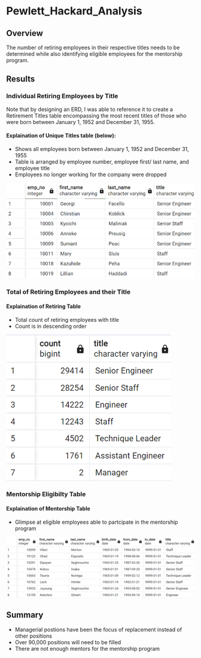 # Pewlett_Hackard_Analysis

## Overview

The number of retiring employees in their respective titles needs to be determined while also identifying eligible employees for the mentorship program.

## Results

### Individual Retiring Employees by Title

Note that by designing an ERD, I was able to reference it to create a Retirement Titles table encompassing the most recent titles of those who were born between January 1, 1952 and December 31, 1955.

#### Explaination of Unique Titles table (below):

- Shows all employees born between January 1, 1952 and December 31, 1955
- Table is arranged by employee number, employee first/ last name, and employee title
- Employees no longer working for the company were dropped

![unique](Data/unique.png)

### Total of Retiring Employees and their Title

#### Explaination of Retiring Table

- Total count of retiring employees with title
- Count is in descending order

![retiring](Data/retiring.png)

### Mentorship Eligibilty Table

#### Explaination of Mentorship Table

- Glimpse at eligible employees able to partcipate in the mentorship program

![mentorship](Data/mentorship.png)

## Summary

- Managerial postions have been the focus of replacement instead of other positions
- Over 90,000 positions will need to be filled
- There are not enough mentors for the mentorship program
